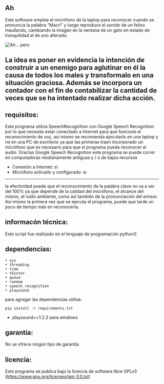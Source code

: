 ## Ah 

Este software emplea el micrófono de la laptop para reconocer cuando se pronuncia la palabra “Macri" y luego reproduce el sonido de un felino maullando, cambiando la imagen en la ventana de un gato en estado de tranquilidad al de uno alterado.

![Ah... pero](https://i.postimg.cc/JzChbB3C/Captura-de-pantalla-2023-01-26-09-17-06.png)

La idea es poner en evidencia la intención de construir a un enemigo para aglutinar en él la causa de todos los males y transformalo en una situación graciosa.
Además se incorpora un contador con el fin de contabilizar la cantidad de veces que se ha intentado realizar dicha acción.
--------------------------------------------------------------------------------


## requisitos:

Este programa utiliza SpeechRecognition con Google Speech Recognition por lo que necesita estar conectado a Internet para que funcione el reconocimiento de voz, así mismo se recomienda ejecutarlo en una laptop y no en una PC de escritorio ya que las primeras traen incorporado un micrófono que es necesario para que el programa pueda reconocer el audio. 
Gracias Google Speech Recognition este programa se puede correr en computadoras medianamente antiguas y / o de bajos recursos

* Conexión a Internet: si
* Micrófono activado y configurado: si

--------------------------------------------------------------------------------

la efectividad puede que el reconocimiento de la palabra clave no va a ser del 100% ya que depende de la calidad del micrófono, el alcance del mismo, el ruido ambiente, como así también de la pronunciación del emisor. Así mismo la primera vez que se ejecuta el programa, puede que tarde un poco de tiempo más en reconocerla.

## informacón técnica:

Este script fue realizado en el lenguaje de programación python3

## dependencias:
    • sys
    • threading
    • time
    • tkinter 
    • queue
    • random
    • speech_recognition  
    • playsound
     
para agregar las dependencias utilise:

    pip install -r requirements.txt

* playsound==1.2.2 para windows

## garantía:

No se ofrece ningún tipo de garantía

## licencia:

Este programa se publica bajo la licencia de software libre GPLv3 (https://www.gnu.org/licenses/gpl-3.0.txt)
